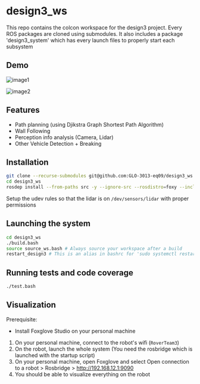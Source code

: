 # design3_ws

This repo contains the colcon workspace for the design3 project. Every ROS packages are cloned using submodules. It also includes a package 'design3_system' which has every launch files to properly start each subsystem

## Demo
![image1](https://github.com/ZiyadBouazara/self-driving-vehicle-ROS2/assets/97689339/da12004a-24da-4842-958f-a406ddb712c5)

![image2](https://github.com/ZiyadBouazara/self-driving-vehicle-ROS2/assets/97689339/cccd7225-a057-4146-acb7-69026d92c36b)

## Features
- Path planning (using Djikstra Graph Shortest Path Algorithm)
- Wall Following
- Perception info analysis (Camera, Lidar)
- Other Vehicle Detection + Breaking

## Installation

```bash
git clone --recurse-submodules git@github.com:GLO-3013-eq09/design3_ws.git
cd design3_ws
rosdep install --from-paths src -y --ignore-src --rosdistro=foxy --include-eol-distros
```

Setup the udev rules so that the lidar is on `/dev/sensors/lidar` with proper permissions

## Launching the system

```bash
cd design3_ws
./build.bash
source source_ws.bash # Always source your workspace after a build
restart_design3 # This is an alias in bashrc for 'sudo systemctl restart design3-system.service'
```

## Running tests and code coverage

```bash
./test.bash
```

## Visualization

Prerequisite:

- Install Foxglove Studio on your personal machine

1. On your personal machine, connect to the robot's wifi (`RoverTeam3`)
2. On the robot, launch the whole system (You need the rosbridge which is launched with the startup script)
3. On your personal machine, open Foxglove and select Open connection to a robot > Rosbridge > http://192.168.12.1:9090
4. You should be able to visualize everything on the robot
